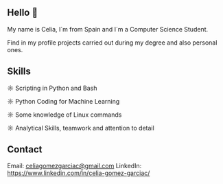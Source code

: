 ## Hello 👋

My name is Celia, I´m from Spain and I´m a Computer Science Student.

Find in my profile projects carried out during my degree and also personal ones.

## Skills

☼ Scripting in Python and Bash

☼ Python Coding for Machine Learning

☼ Some knowledge of Linux commands

☼ Analytical Skills, teamwork and attention to detail 

## Contact

Email: celiagomezgarciac@gmail.com
LinkedIn: https://www.linkedin.com/in/celia-gomez-garciac/
